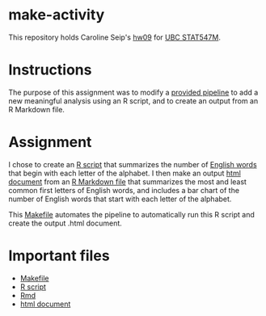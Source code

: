 make-activity
=============
This repository holds Caroline Seip's [hw09](http://stat545.com/Classroom/assignments/hw09/hw09.html) for [UBC STAT547M](http://stat545.com/Classroom/).

# Instructions
The purpose of this assignment was to modify a [provided pipeline](https://github.com/STAT545-UBC/make-activity) to add a new meaningful analysis using an R script, and to create an output from an R Markdown file.

# Assignment
I chose to create an [R script](https://github.com/STAT545-UBC-students/hw09-Caroline-Seip/blob/master/firstletter.R) that summarizes the number of [English words](https://github.com/STAT545-UBC-students/hw09-Caroline-Seip/blob/master/words.txt) that begin with each letter of the alphabet. I then make an output [html document](https://github.com/STAT545-UBC-students/hw09-Caroline-Seip/blob/master/FirstLetter.html) from an [R Markdown file](https://github.com/STAT545-UBC-students/hw09-Caroline-Seip/blob/master/FirstLetter.Rmd) that summarizes the most and least common first letters of English words, and includes a bar chart of the number of English words that start with each letter of the alphabet. 

This [Makefile](https://github.com/STAT545-UBC-students/hw09-Caroline-Seip/blob/master/Makefile) automates the pipeline to automatically run this R script and create the output .html document.

# Important files
- [Makefile](https://github.com/STAT545-UBC-students/hw09-Caroline-Seip/blob/master/Makefile)
- [R script](https://github.com/STAT545-UBC-students/hw09-Caroline-Seip/blob/master/firstletter.R)
- [Rmd](https://github.com/STAT545-UBC-students/hw09-Caroline-Seip/blob/master/FirstLetter.Rmd)
- [html document](https://github.com/STAT545-UBC-students/hw09-Caroline-Seip/blob/master/FirstLetter.html)

